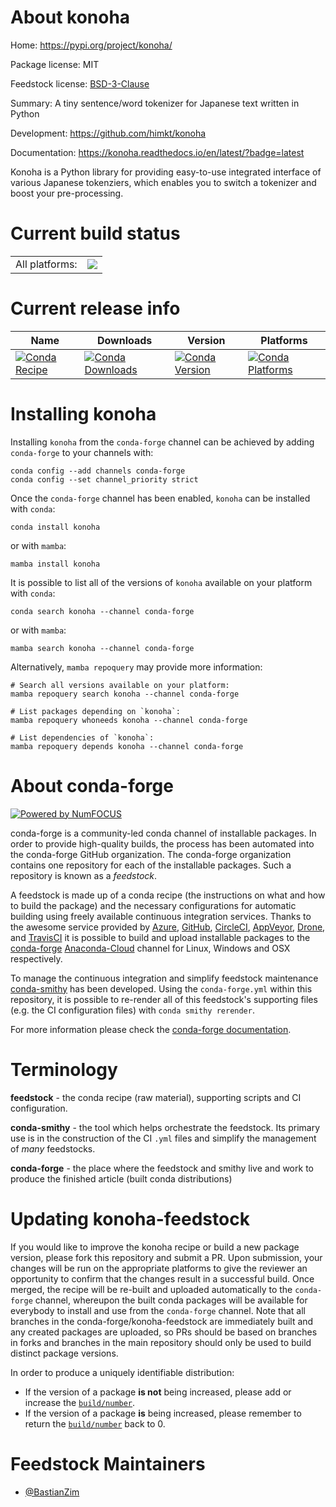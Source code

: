 About konoha
============

Home: https://pypi.org/project/konoha/

Package license: MIT

Feedstock license: [BSD-3-Clause](https://github.com/conda-forge/konoha-feedstock/blob/main/LICENSE.txt)

Summary: A tiny sentence/word tokenizer for Japanese text written in Python

Development: https://github.com/himkt/konoha

Documentation: https://konoha.readthedocs.io/en/latest/?badge=latest

Konoha is a Python library for providing easy-to-use integrated interface of
various Japanese tokenziers, which enables you to switch a tokenizer and
boost your pre-processing.


Current build status
====================


<table><tr><td>All platforms:</td>
    <td>
      <a href="https://dev.azure.com/conda-forge/feedstock-builds/_build/latest?definitionId=11494&branchName=main">
        <img src="https://dev.azure.com/conda-forge/feedstock-builds/_apis/build/status/konoha-feedstock?branchName=main">
      </a>
    </td>
  </tr>
</table>

Current release info
====================

| Name | Downloads | Version | Platforms |
| --- | --- | --- | --- |
| [![Conda Recipe](https://img.shields.io/badge/recipe-konoha-green.svg)](https://anaconda.org/conda-forge/konoha) | [![Conda Downloads](https://img.shields.io/conda/dn/conda-forge/konoha.svg)](https://anaconda.org/conda-forge/konoha) | [![Conda Version](https://img.shields.io/conda/vn/conda-forge/konoha.svg)](https://anaconda.org/conda-forge/konoha) | [![Conda Platforms](https://img.shields.io/conda/pn/conda-forge/konoha.svg)](https://anaconda.org/conda-forge/konoha) |

Installing konoha
=================

Installing `konoha` from the `conda-forge` channel can be achieved by adding `conda-forge` to your channels with:

```
conda config --add channels conda-forge
conda config --set channel_priority strict
```

Once the `conda-forge` channel has been enabled, `konoha` can be installed with `conda`:

```
conda install konoha
```

or with `mamba`:

```
mamba install konoha
```

It is possible to list all of the versions of `konoha` available on your platform with `conda`:

```
conda search konoha --channel conda-forge
```

or with `mamba`:

```
mamba search konoha --channel conda-forge
```

Alternatively, `mamba repoquery` may provide more information:

```
# Search all versions available on your platform:
mamba repoquery search konoha --channel conda-forge

# List packages depending on `konoha`:
mamba repoquery whoneeds konoha --channel conda-forge

# List dependencies of `konoha`:
mamba repoquery depends konoha --channel conda-forge
```


About conda-forge
=================

[![Powered by
NumFOCUS](https://img.shields.io/badge/powered%20by-NumFOCUS-orange.svg?style=flat&colorA=E1523D&colorB=007D8A)](https://numfocus.org)

conda-forge is a community-led conda channel of installable packages.
In order to provide high-quality builds, the process has been automated into the
conda-forge GitHub organization. The conda-forge organization contains one repository
for each of the installable packages. Such a repository is known as a *feedstock*.

A feedstock is made up of a conda recipe (the instructions on what and how to build
the package) and the necessary configurations for automatic building using freely
available continuous integration services. Thanks to the awesome service provided by
[Azure](https://azure.microsoft.com/en-us/services/devops/), [GitHub](https://github.com/),
[CircleCI](https://circleci.com/), [AppVeyor](https://www.appveyor.com/),
[Drone](https://cloud.drone.io/welcome), and [TravisCI](https://travis-ci.com/)
it is possible to build and upload installable packages to the
[conda-forge](https://anaconda.org/conda-forge) [Anaconda-Cloud](https://anaconda.org/)
channel for Linux, Windows and OSX respectively.

To manage the continuous integration and simplify feedstock maintenance
[conda-smithy](https://github.com/conda-forge/conda-smithy) has been developed.
Using the ``conda-forge.yml`` within this repository, it is possible to re-render all of
this feedstock's supporting files (e.g. the CI configuration files) with ``conda smithy rerender``.

For more information please check the [conda-forge documentation](https://conda-forge.org/docs/).

Terminology
===========

**feedstock** - the conda recipe (raw material), supporting scripts and CI configuration.

**conda-smithy** - the tool which helps orchestrate the feedstock.
                   Its primary use is in the construction of the CI ``.yml`` files
                   and simplify the management of *many* feedstocks.

**conda-forge** - the place where the feedstock and smithy live and work to
                  produce the finished article (built conda distributions)


Updating konoha-feedstock
=========================

If you would like to improve the konoha recipe or build a new
package version, please fork this repository and submit a PR. Upon submission,
your changes will be run on the appropriate platforms to give the reviewer an
opportunity to confirm that the changes result in a successful build. Once
merged, the recipe will be re-built and uploaded automatically to the
`conda-forge` channel, whereupon the built conda packages will be available for
everybody to install and use from the `conda-forge` channel.
Note that all branches in the conda-forge/konoha-feedstock are
immediately built and any created packages are uploaded, so PRs should be based
on branches in forks and branches in the main repository should only be used to
build distinct package versions.

In order to produce a uniquely identifiable distribution:
 * If the version of a package **is not** being increased, please add or increase
   the [``build/number``](https://docs.conda.io/projects/conda-build/en/latest/resources/define-metadata.html#build-number-and-string).
 * If the version of a package **is** being increased, please remember to return
   the [``build/number``](https://docs.conda.io/projects/conda-build/en/latest/resources/define-metadata.html#build-number-and-string)
   back to 0.

Feedstock Maintainers
=====================

* [@BastianZim](https://github.com/BastianZim/)

